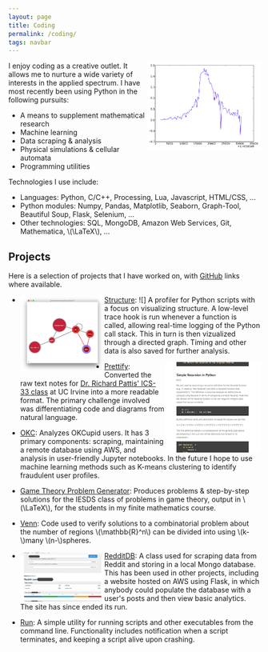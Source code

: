 ```yaml
---
layout: page
title: Coding
permalink: /coding/
tags: navbar
---
```

[<img src="/assets/img/post_slope.png" style="float:right; width: 45%; height: 45%">](/assets/img/post_slope.png)
I enjoy coding as a creative outlet.  It allows me to nurture a wide variety of interests in the applied spectrum.  I have most recently been using Python in the following pursuits:

* A means to supplement mathematical research
* Machine learning
* Data scraping & analysis
* Physical simulations & cellular automata
* Programming utilities

Technologies I use include:

* Languages: Python, C/C++, Processing, Lua, Javascript, HTML/CSS, ...
* Python modules: Numpy, Pandas, Matplotlib, Seaborn, Graph-Tool, Beautiful Soup, Flask, Selenium, ...
* Other technologies: SQL, MongoDB, Amazon Web Services, Git, Mathematica, \\(\LaTeX\\), ...

## Projects
Here is a selection of projects that I have worked on, with [GitHub](https://github.com/Ryan-Holben/) links where available.

* [Structure](https://github.com/Ryan-Holben/Structure): ![<img src="/assets/img/structure.png" style="float:left; width: 35%; height: 35%">] A profiler for Python scripts with a focus on visualizing structure.  A low-level trace hook is run whenever a function is called, allowing real-time logging of the Python call stack.  This in turn is then vizualized through a directed graph.  Timing and other data is also saved for further analysis.

* [Prettify](https://github.com/Ryan-Holben/prettify): [<img src="/assets/img/prettify.png" style="float:right; width: 40%; height: 40%">](https://github.com/Ryan-Holben/prettify) Converted the raw text notes for [Dr. Richard Pattis' ICS-33 class](https://www.ics.uci.edu/~pattis/ICS-33/) at UC Irvine into a more readable format.  The primary challenge involved was differentiating code and diagrams from natural language.

* [OKC](https://github.com/Ryan-Holben/OKC): Analyzes OKCupid users.  It has 3 primary components: scraping, maintaining a remote database using AWS, and analysis in user-friendly Jupyter notebooks.  In the future I hope to use machine learning methods such as K-means clustering to identify fraudulent user profiles.

* [Game Theory Problem Generator](https://github.com/Ryan-Holben/game-theory-IESDS-generator): Produces problems & step-by-step solutions for the IESDS class of problems in game theory, output in \\(\LaTeX\\), for the students in my finite mathematics course.

* <a name="Venn"></a>[Venn](#Venn): Code used to verify solutions to a combinatorial problem about the number of regions \\(\mathbb{R}^n\\) can be divided into using \\(k-\\)many \\(n-\\)spheres.

* [RedditDB](https://github.com/Ryan-Holben/RedditDB): [<img src="/assets/img/RedditDB.png" style="float:left; width: 35%; height: 35%">](/assets/img/RedditDB.png) A class used for scraping data from Reddit and storing in a local Mongo database.  This has been used in other projects, including a website hosted on AWS using Flask, in which anybody could populate the database with a user's posts and then view basic analytics.  The site has since ended its run.

* [Run](https://github.com/Ryan-Holben/run): A simple utility for running scripts and other executables from the command line.  Functionality includes notification when a script terminates, and keeping a script alive upon crashing.
